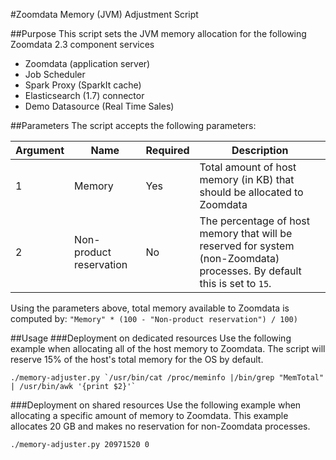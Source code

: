 #Zoomdata Memory (JVM) Adjustment Script

##Purpose
This script sets the JVM memory allocation for the following Zoomdata 2.3 component services
- Zoomdata (application server)
- Job Scheduler
- Spark Proxy (SparkIt cache)
- Elasticsearch (1.7) connector
- Demo Datasource (Real Time Sales)

##Parameters
The script accepts the following parameters:

| Argument |  Name  |  Required  |  Description  |
| --- | --- | --- | --- |
| 1 | Memory | Yes | Total amount of host memory (in KB) that should be allocated to Zoomdata |
| 2 | Non-product reservation | No | The percentage of host memory that will be reserved for system (non-Zoomdata) processes. By default this is set to `15`. |

Using the parameters above, total memory available to Zoomdata is computed by: 
`"Memory" * (100 - "Non-product reservation") / 100)`

##Usage
###Deployment on dedicated resources
Use the following example when allocating all of the host memory to Zoomdata. The script will reserve 15% of the host's total memory for the OS by default.
```
./memory-adjuster.py `/usr/bin/cat /proc/meminfo |/bin/grep "MemTotal" | /usr/bin/awk '{print $2}'`
```

###Deployment on shared resources
Use the following example when allocating a specific amount of memory to Zoomdata. This example allocates 20 GB and makes no reservation for non-Zoomdata processes.
```
./memory-adjuster.py 20971520 0
```
